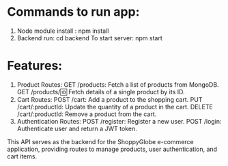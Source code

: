 # Commands to run app:
1) Node module install : npm install
2) Backend run: cd backend
   To start server: npm start
# Features:
1) Product Routes:
GET /products: Fetch a list of products from MongoDB.
GET /products/:id: Fetch details of a single product by its ID.
2) Cart Routes:
POST /cart: Add a product to the shopping cart.
PUT /cart/:productId: Update the quantity of a product in the cart.
DELETE /cart/:productId: Remove a product from the cart.
3) Authentication Routes:
POST /register: Register a new user.
POST /login: Authenticate user and return a JWT token.

This API serves as the backend for the ShoppyGlobe e-commerce application, providing routes to manage products, user authentication, and cart items.
